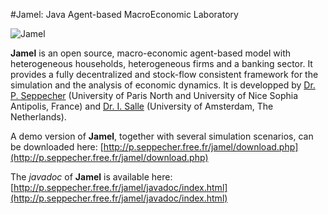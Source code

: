 #Jamel: Java Agent-based MacroEconomic Laboratory

![Jamel](http://p.seppecher.free.fr/jamel/util/github.jpg "Jamel")

**Jamel** is an open source, macro-economic agent-based model with heterogeneous households, heterogeneous firms and a banking sector. 
It provides a fully decentralized and stock-flow consistent framework for the simulation and the analysis of economic dynamics.
It is developped by [Dr. P. Seppecher](http://p.seppecher.free.fr/) (University of Paris North and University of Nice Sophia Antipolis, France) 
and [Dr. I. Salle](http://www.uva.nl/en/about-the-uva/organisation/staff-members/content/s/a/i.l.salle/i.l.salle.html) (University of Amsterdam, The Netherlands).

A demo version of **Jamel**, together with several simulation scenarios, can be downloaded here: [http://p.seppecher.free.fr/jamel/download.php](http://p.seppecher.free.fr/jamel/download.php)

The *javadoc* of **Jamel** is available here: [http://p.seppecher.free.fr/jamel/javadoc/index.html](http://p.seppecher.free.fr/jamel/javadoc/index.html)